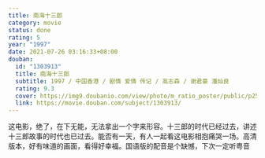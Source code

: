 ```yaml
---
title: 南海十三郎
category: movie
status: done
rating: 5
year: "1997"
date: 2021-07-26 03:16:33+08:00
douban:
  id: "1303913"
  title: 南海十三郎
  subtitle: 1997 / 中国香港 / 剧情 爱情 传记 / 高志森 / 谢君豪 潘灿良
  rating: 9.3
  cover: https://img9.doubanio.com/view/photo/m_ratio_poster/public/p2578760496.jpg
  link: https://movie.douban.com/subject/1303913/
---
```


这电影，绝了，在下无能，无法拿出一个字来形容。十三郎的时代已经过去，讲述十三郎故事的时代也已过去。能否有一天，有人一起看这电影相抱痛哭一场。高清版本，好有味道的画面，看得好幸福。国语版的配音是个缺憾，下次一定听粤音
